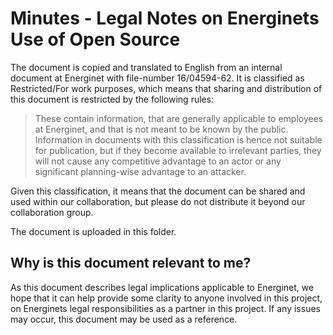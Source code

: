 # Minutes - Legal Notes on Energinets Use of Open Source
The document is copied and translated to English from an internal document at Energinet with file-number 16/04594-62. It is classified as Restricted/For work purposes, which means that sharing and distribution of this document is restricted by the following rules: 

> These contain information, that are generally applicable to employees at Energinet, and that is not meant to be known by the public. Information in documents with this classification is hence not suitable for publication, but if they become available to irrelevant parties, they will not cause any competitive advantage to an actor or any significant planning-wise advantage to an attacker. 

Given this classification, it means that the document can be shared and used within our collaboration, but please do not distribute it beyond our collaboration group.

The document is uploaded in this folder.

## Why is this document relevant to me? 
As this document describes legal implications applicable to Energinet, we hope that it can help provide some clarity to anyone involved in this project, on Energinets legal responsibilities as a partner in this project. If any issues may occur, this document may be used as a reference. 
